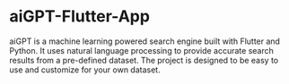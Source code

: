# aiGPT-Flutter-App
aiGPT is a machine learning powered search engine built with Flutter and Python. It uses natural language processing to provide accurate search results from a pre-defined dataset. The project is designed to be easy to use and customize for your own dataset.
